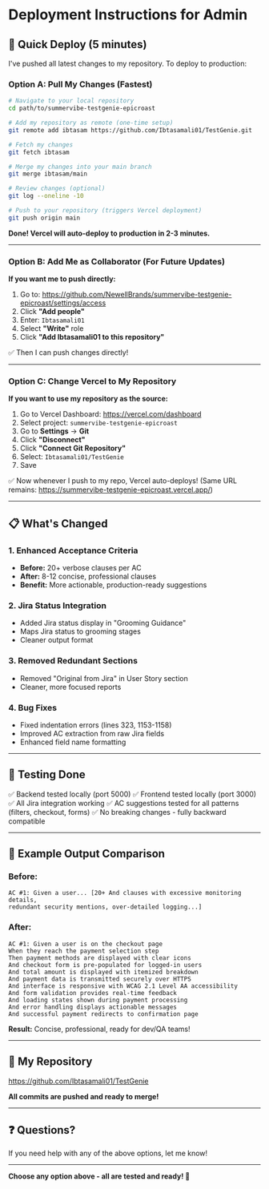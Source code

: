 # Deployment Instructions for Admin

## 🚀 Quick Deploy (5 minutes)

I've pushed all latest changes to my repository. To deploy to production:

### Option A: Pull My Changes (Fastest)

```bash
# Navigate to your local repository
cd path/to/summervibe-testgenie-epicroast

# Add my repository as remote (one-time setup)
git remote add ibtasam https://github.com/Ibtasamali01/TestGenie.git

# Fetch my changes
git fetch ibtasam

# Merge my changes into your main branch
git merge ibtasam/main

# Review changes (optional)
git log --oneline -10

# Push to your repository (triggers Vercel deployment)
git push origin main
```

**Done! Vercel will auto-deploy to production in 2-3 minutes.**

---

### Option B: Add Me as Collaborator (For Future Updates)

**If you want me to push directly:**

1. Go to: https://github.com/NewellBrands/summervibe-testgenie-epicroast/settings/access
2. Click **"Add people"**
3. Enter: `Ibtasamali01`
4. Select **"Write"** role
5. Click **"Add Ibtasamali01 to this repository"**

✅ Then I can push changes directly!

---

### Option C: Change Vercel to My Repository

**If you want to use my repository as the source:**

1. Go to Vercel Dashboard: https://vercel.com/dashboard
2. Select project: `summervibe-testgenie-epicroast`
3. Go to **Settings** → **Git**
4. Click **"Disconnect"**
5. Click **"Connect Git Repository"**
6. Select: `Ibtasamali01/TestGenie`
7. Save

✅ Now whenever I push to my repo, Vercel auto-deploys!
(Same URL remains: https://summervibe-testgenie-epicroast.vercel.app/)

---

## 📋 What's Changed

### 1. Enhanced Acceptance Criteria
- **Before:** 20+ verbose clauses per AC
- **After:** 8-12 concise, professional clauses
- **Benefit:** More actionable, production-ready suggestions

### 2. Jira Status Integration
- Added Jira status display in "Grooming Guidance"
- Maps Jira status to grooming stages
- Cleaner output format

### 3. Removed Redundant Sections
- Removed "Original from Jira" in User Story section
- Cleaner, more focused reports

### 4. Bug Fixes
- Fixed indentation errors (lines 323, 1153-1158)
- Improved AC extraction from raw Jira fields
- Enhanced field name formatting

---

## 🧪 Testing Done

✅ Backend tested locally (port 5000)
✅ Frontend tested locally (port 3000)
✅ All Jira integration working
✅ AC suggestions tested for all patterns (filters, checkout, forms)
✅ No breaking changes - fully backward compatible

---

## 📸 Example Output Comparison

### Before:
```
AC #1: Given a user... [20+ And clauses with excessive monitoring details, 
redundant security mentions, over-detailed logging...]
```

### After:
```
AC #1: Given a user is on the checkout page
When they reach the payment selection step
Then payment methods are displayed with clear icons
And checkout form is pre-populated for logged-in users
And total amount is displayed with itemized breakdown
And payment data is transmitted securely over HTTPS
And interface is responsive with WCAG 2.1 Level AA accessibility
And form validation provides real-time feedback
And loading states shown during payment processing
And error handling displays actionable messages
And successful payment redirects to confirmation page
```

**Result:** Concise, professional, ready for dev/QA teams!

---

## 🔗 My Repository

https://github.com/Ibtasamali01/TestGenie

**All commits are pushed and ready to merge!**

---

## ❓ Questions?

If you need help with any of the above options, let me know!

---

**Choose any option above - all are tested and ready! 🎉**

